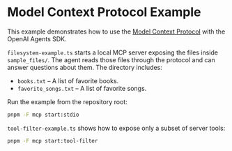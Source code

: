 # Model Context Protocol Example

This example demonstrates how to use the [Model Context Protocol](https://modelcontextprotocol.io/) with the OpenAI Agents SDK.

`filesystem-example.ts` starts a local MCP server exposing the files inside `sample_files/`. The agent reads those files through the protocol and can answer questions about them. The directory includes:

- `books.txt` – A list of favorite books.
- `favorite_songs.txt` – A list of favorite songs.

Run the example from the repository root:

```bash
pnpm -F mcp start:stdio
```

`tool-filter-example.ts` shows how to expose only a subset of server tools:

```bash
pnpm -F mcp start:tool-filter
```
